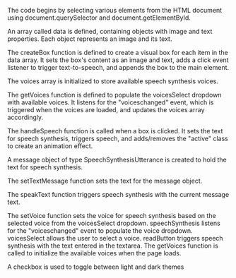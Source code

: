 The code begins by selecting various elements from the HTML document using 
document.querySelector and document.getElementById.

An array called data is defined, containing objects with image and text properties. Each object represents an image and its text.

The createBox function is defined to create a visual box for each item in the data array. It sets the box's content as an image and text, adds a click event listener to trigger text-to-speech, and appends the box to the main element.

The voices array is initialized to store available speech synthesis voices.

The getVoices function is defined to populate the voicesSelect dropdown with available voices. It listens for the "voiceschanged" event, which is triggered when the voices are loaded, and updates the voices array accordingly.

The handleSpeech function is called when a box is clicked. It sets the text for speech synthesis, triggers speech, and adds/removes the "active" class to create an animation effect.

A message object of type SpeechSynthesisUtterance is created to hold the text for speech synthesis.

The setTextMessage function sets the text for the message object.

The speakText function triggers speech synthesis with the current message text.

The setVoice function sets the voice for speech synthesis based on the selected voice from the voicesSelect dropdown.
speechSynthesis listens for the "voiceschanged" event to populate the voice dropdown.
voicesSelect allows the user to select a voice.
readButton triggers speech synthesis with the text entered in the textarea.
The getVoices function is called to initialize the available voices when the page loads.

A checkbox is used to toggle between light and dark themes